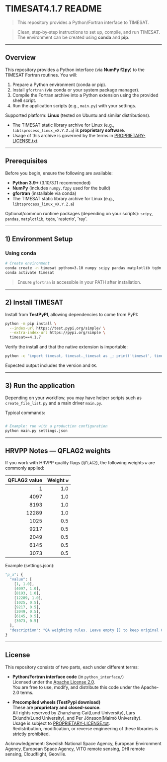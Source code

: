 # TIMESAT4.1.7 README

> This repository provides a Python/Fortran interface to TIMESAT.

> Clean, step‑by‑step instructions to set up, compile, and run TIMESAT. The environment can be created using **conda** and **pip**.

---

## Overview
This repository provides a Python interface (via **NumPy f2py**) to the TIMESAT Fortran routines. You will:

1. Prepare a Python environment (conda or pip).
2. Install `gfortran` (via conda or your system package manager).
3. Compile the Fortran archive into a Python extension using the provided shell script.
4. Run the application scripts (e.g., `main.py`) with your settings.

Supported platform: **Linux** (tested on Ubuntu and similar distributions).
- The TIMESAT static library archive for Linux (e.g., `libtsprocess_linux_vX.Y.Z.a`) is **proprietary software**.
- Usage of this archive is governed by the terms in [PROPRIETARY-LICENSE.txt](./vendor/PROPRIETARY-LICENSE.txt).

---

## Prerequisites
Before you begin, ensure the following are available:

- **Python 3.9+** (3.10/3.11 recommended)
- **NumPy** (includes `numpy.f2py` used for the build)
- **gfortran** (installable via conda)
- The TIMESAT static library archive for Linux (e.g., `libtsprocess_linux_vX.Y.Z.a`)

Optional/common runtime packages (depending on your scripts): `scipy`, `pandas`, `matplotlib`, `tqdm`, 'rasterio', 'ray'.

---

## 1) Environment Setup

### Using conda
```bash
# Create environment 
conda create -n timesat python=3.10 numpy scipy pandas matplotlib tqdm rasterio ray-default -c conda-forge
conda activate timesat
```

> Ensure `gfortran` is accessible in your PATH after installation.

---

## 2) Install TIMESAT
Install from **TestPyPI**, allowing dependencies to come from PyPI:

```bash
python -m pip install \
  --index-url https://test.pypi.org/simple/ \
  --extra-index-url https://pypi.org/simple \
  timesat==4.1.7
```

Verify the install and that the native extension is importable:

```bash
python -c "import timesat, timesat._timesat as _; print('timesat', timesat.__version__, 'OK')"
```

Expected output includes the version and `OK`.

---

## 3) Run the application
Depending on your workflow, you may have helper scripts such as `create_file_list.py` and a main driver `main.py`.

Typical commands:

```bash

# Example: run with a production configuration
python main.py settings.json
```

---

## HRVPP Notes — QFLAG2 weights
If you work with HRVPP quality flags (`QFLAG2`), the following weights `w` are commonly applied:

| QFLAG2 value | Weight `w` |
|---:|---:|
| 1     | 1.0 |
| 4097  | 1.0 |
| 8193  | 1.0 |
| 12289 | 1.0 |
| 1025  | 0.5 |
| 9217  | 0.5 |
| 2049  | 0.5 |
| 6145  | 0.5 |
| 3073  | 0.5 |

Example (settings.json):

```python
"p_a": {
  "value": [
    [1, 1.0],
    [4097, 1.0],
    [8193, 1.0],
    [12289, 1.0],
    [1025, 0.5],
    [9217, 0.5],
    [2049, 0.5],
    [6145, 0.5],
    [3073, 0.5]
  ],
  "description": "QA weighting rules. Leave empty [] to keep original QA values. Use [qa_value, weight] for exact matches or [min, max, weight] for ranges."
}
```

---

## License

This repository consists of two parts, each under different terms:

- **Python/Fortran interface code** (in `python_interface/`)  
  Licensed under the [Apache License 2.0](./python_interface/LICENSE).  
  You are free to use, modify, and distribute this code under the Apache-2.0 terms.

- **Precompiled wheels (TestPypi download)**  
  These are **proprietary and closed-source**.  
  All rights reserved by Zhanzhang Cai(Lund University), Lars Eklundh(Lund University), and Per Jönsson(Malmö University).  
  Usage is subject to [PROPRIETARY-LICENSE.txt](./vendor/PROPRIETARY-LICENSE.txt).  
  Redistribution, modification, or reverse engineering of these libraries is strictly prohibited.

Acknowledgement: Swedish National Space Agency, European Environment Agency, European Space Agency, VITO remote sensing, DHI remote sensing, Cloudflight, Geoville.

